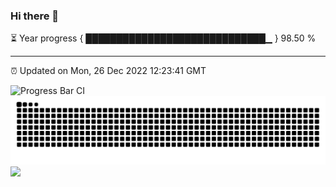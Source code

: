 ### Hi there 👋

⏳ Year progress { █████████████████████████████▁ } 98.50 %

---

⏰ Updated on Mon, 26 Dec 2022 12:23:41 GMT

![Progress Bar CI](https://github.com/liununu/liununu/workflows/Progress%20Bar%20CI/badge.svg)![](https://raw.githubusercontent.com/L1cardo/L1cardo/main/assets/github-contribution-grid-snake.svg)![](https://raw.githubusercontent.com/seesaws/seesaws/main/assets/github-contribution-grid-snake.svg)
